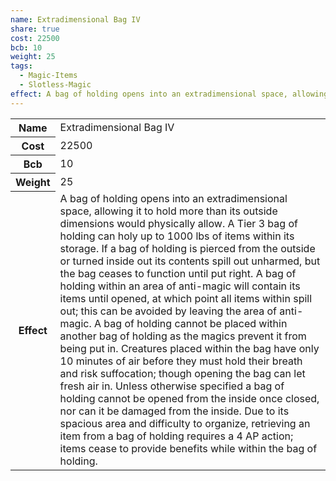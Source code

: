 ```yaml
---
name: Extradimensional Bag IV
share: true
cost: 22500
bcb: 10
weight: 25
tags:
  - Magic-Items
  - Slotless-Magic
effect: A bag of holding opens into an extradimensional space, allowing it to hold more than its outside dimensions would physically allow. A Tier 3 bag of holding can holy up to 1000 lbs of items within its storage. If a bag of holding is pierced from the outside or turned inside out its contents spill out unharmed, but the bag ceases to function until put right. A bag of holding within an area of anti-magic will contain its items until opened, at which point all items within spill out; this can be avoided by leaving the area of anti-magic.  A bag of holding cannot be placed within another bag of holding as the magics prevent it from being put in.  Creatures placed within the bag have only 10 minutes of air before they must hold their breath and risk suffocation; though opening the bag can let fresh air in. Unless otherwise specified a bag of holding cannot be opened from the inside once closed, nor can it be damaged from the inside.  Due to its spacious area and difficulty to organize, retrieving an item from a bag of holding requires a 4 AP action; items cease to provide benefits while within the bag of holding.
---
```


<p><span style="overflow-x: auto;"><table><tbody><tr><th>Name</th><td>Extradimensional Bag IV</td></tr><tr><th>Cost</th><td>22500</td></tr><tr><th>Bcb</th><td>10</td></tr><tr><th>Weight</th><td>25</td></tr><tr><th>Effect</th><td>A bag of holding opens into an extradimensional space, allowing it to hold more than its outside dimensions would physically allow. A Tier 3 bag of holding can holy up to 1000 lbs of items within its storage. If a bag of holding is pierced from the outside or turned inside out its contents spill out unharmed, but the bag ceases to function until put right. A bag of holding within an area of anti-magic will contain its items until opened, at which point all items within spill out; this can be avoided by leaving the area of anti-magic.  A bag of holding cannot be placed within another bag of holding as the magics prevent it from being put in.  Creatures placed within the bag have only 10 minutes of air before they must hold their breath and risk suffocation; though opening the bag can let fresh air in. Unless otherwise specified a bag of holding cannot be opened from the inside once closed, nor can it be damaged from the inside.  Due to its spacious area and difficulty to organize, retrieving an item from a bag of holding requires a 4 AP action; items cease to provide benefits while within the bag of holding.</td></tr></tbody></table></span></p>